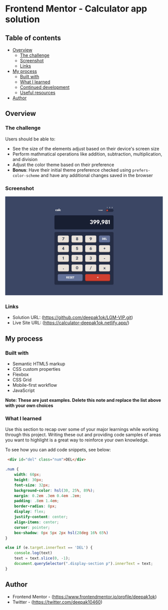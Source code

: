 # Frontend Mentor - Calculator app solution


## Table of contents

- [Overview](#overview)
  - [The challenge](#the-challenge)
  - [Screenshot](#screenshot)
  - [Links](#links)
- [My process](#my-process)
  - [Built with](#built-with)
  - [What I learned](#what-i-learned)
  - [Continued development](#continued-development)
  - [Useful resources](#useful-resources)
- [Author](#author)

## Overview

### The challenge

Users should be able to:

- See the size of the elements adjust based on their device's screen size
- Perform mathmatical operations like addition, subtraction, multiplication, and division
- Adjust the color theme based on their preference
- **Bonus**: Have their initial theme preference checked using `prefers-color-scheme` and have any additional changes saved in the browser

### Screenshot

![](./design/desktop-design-theme-1.jpg)


### Links

- Solution URL: (https://github.com/deepak1ok/LGM-VIP.git)
- Live Site URL: (https://calculator-deepak1ok.netlify.app/)

## My process

### Built with

- Semantic HTML5 markup
- CSS custom properties
- Flexbox
- CSS Grid
- Mobile-first workflow
- JavaScript

**Note: These are just examples. Delete this note and replace the list above with your own choices**

### What I learned

Use this section to recap over some of your major learnings while working through this project. Writing these out and providing code samples of areas you want to highlight is a great way to reinforce your own knowledge.

To see how you can add code snippets, see below:

```html
 <div id="del" class="num">DEL</div>
```
```css
.num {
    width: 60px;
    height: 30px;
    font-size: 32px;
    background-color: hsl(30, 25%, 89%);
    margin: 0.2em .3em 0.4em .2em;
    padding: .8em 1.4em;
    border-radius: 8px;
    display: flex;
    justify-content: center;
    align-items: center;
    cursor: pointer;
    box-shadow: 0px 5px 2px hsl(28deg 16% 65%)
}
```
```js
else if (e.target.innerText == 'DEL') {
    console.log(text)
    text = text.slice(0, -1);
    document.querySelector(".display-section p").innerText = text;
}
```


## Author

- Frontend Mentor - (https://www.frontendmentor.io/profile/deepak1ok)
- Twitter - (https://twitter.com/deepak10460)

